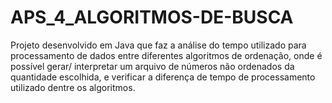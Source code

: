 # APS_4_ALGORITMOS-DE-BUSCA

Projeto desenvolvido em Java que faz a análise do tempo utilizado para processamento de dados entre diferentes algoritmos de ordenação, onde é possível gerar/ interpretar um arquivo de números não ordenados da quantidade escolhida, e verificar a diferença de tempo de processamento utilizado dentre os algoritmos.
